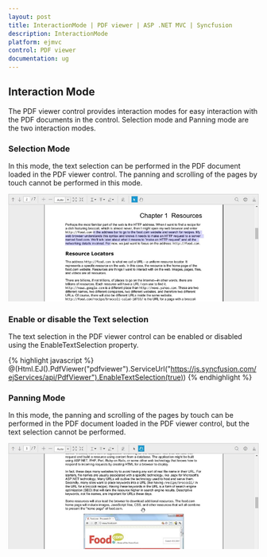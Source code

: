 ```yaml
---
layout: post
title: InteractionMode | PDF viewer | ASP .NET MVC | Syncfusion
description: InteractionMode
platform: ejmvc
control: PDF viewer
documentation: ug
---
```


## Interaction Mode

The PDF viewer control provides interaction modes for easy interaction with the PDF documents in the control. Selection mode and Panning mode are the two interaction modes.

### Selection Mode

In this mode, the text selection can be performed in the PDF document loaded in the PDF viewer control. The panning and scrolling of the pages by touch cannot be performed in this mode.

![Interaction mode select](Interaction-Mode_images/InteractionMode_1.jpeg)

### Enable or disable the Text selection

The text selection in the PDF viewer control can be enabled or disabled using the EnableTextSelection property.

{% highlight javascript %}
@(Html.EJ().PdfViewer("pdfviewer").ServiceUrl("https://js.syncfusion.com/ejServices/api/PdfViewer").EnableTextSelection(true))
{% endhighlight %}

### Panning Mode

In this mode, the panning and scrolling of the pages by touch can be performed in the PDF document loaded in the PDF viewer control, but the text selection cannot be performed.

![Interaction mode pan](Interaction-Mode_images/InteractionMode_2.jpeg)

